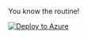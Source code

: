 You know the routine!

[![Deploy to Azure](https://aka.ms/deploytoazurebutton)](https://portal.azure.com/#create/Microsoft.Template/uri/https%3A%2F%2Fraw.githubusercontent.com%2Fdark-binary%2FMicrosoftSentinel%2Fmaster%2FDataConnectorDeployment%2FCortexXDR%2Fmaintemplate.json/createUIDefinitionUri/https%3A%2F%2Fraw.githubusercontent.com%2Fdark-binary%2FMicrosoftSentinel%2Fmaster%2FDataConnectorDeployment%2FCortexXDR%2FcreateUiDefinition.json)
